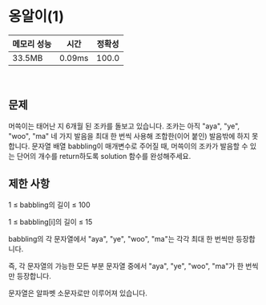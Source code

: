 # 옹알이(1)

| 메모리 성능 | 시간 | 정확성 |
| ---- | ---- | ---- |
| 33.5MB | 0.09ms | 100.0 |

<br />

## 문제

머쓱이는 태어난 지 6개월 된 조카를 돌보고 있습니다. 조카는 아직 "aya", "ye", "woo", "ma" 네 가지 발음을 최대 한 번씩 사용해 조합한(이어 붙인) 발음밖에 하지 못합니다. 문자열 배열 babbling이 매개변수로 주어질 때, 머쓱이의 조카가 발음할 수 있는 단어의 개수를 return하도록 solution 함수를 완성해주세요.
<br />

## 제한 사항
1 ≤ babbling의 길이 ≤ 100

1 ≤ babbling[i]의 길이 ≤ 15

babbling의 각 문자열에서 "aya", "ye", "woo", "ma"는 각각 최대 한 번씩만 등장합니다.

즉, 각 문자열의 가능한 모든 부분 문자열 중에서 "aya", "ye", "woo", "ma"가 한 번씩만 등장합니다.

문자열은 알파벳 소문자로만 이루어져 있습니다.
